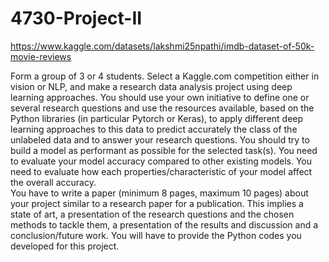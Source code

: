 # 4730-Project-II

https://www.kaggle.com/datasets/lakshmi25npathi/imdb-dataset-of-50k-movie-reviews

Form a group of 3 or 4 students. Select a Kaggle.com competition either in vision or NLP, and make a research data analysis project using deep learning approaches. You should use your own initiative to define one or several research questions and use the resources available, based on the Python libraries (in particular Pytorch or Keras), to apply different deep learning approaches to this data to predict accurately the class of the unlabeled data and to answer your research questions. You should try to build a model as performant as possible for the selected task(s). You need to evaluate your model accuracy compared to other existing models. You need to evaluate how each properties/characteristic of your model affect the overall accuracy. \
You have to write a paper (minimum 8 pages, maximum 10 pages) about your project similar to a research paper for a publication. This implies a state of art, a presentation of the research questions and the chosen methods to tackle them, a presentation of the results and discussion and a conclusion/future work. You will have to provide the Python codes you developed for this project.
